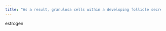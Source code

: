 ```yaml
---
title: "As a result, granulosa cells within a developing follicle secrete __________."
---
```

estrogen

